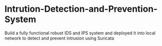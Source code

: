 # Intrution-Detection-and-Prevention-System
Build a fully functional robust IDS and IPS system and deployed it into local network to detect and prevent intrusion using Suricata

